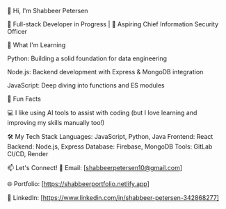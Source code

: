 👋 Hi, I'm Shabbeer Petersen

🌟 Full-stack Developer in Progress | 🚀 Aspiring Chief Information Security Officer

📖 What I'm Learning

Python: Building a solid foundation for data engineering

Node.js: Backend development with Express & MongoDB integration

JavaScript: Deep diving into functions and ES modules

🌱 Fun Facts

💻 I like using AI tools to assist with coding (but I love learning and improving my skills manually too!)


🛠 My Tech Stack
Languages: JavaScript, Python, Java
Frontend: React
Backend: Node.js, Express
Database: Firebase, MongoDB
Tools: GitLab CI/CD, Render

📫 Let's Connect!
💌 Email: [shabbeerpetersen10@gmail.com]

🌐 Portfolio: [https://shabbeerportfolio.netlify.app]

💼 LinkedIn: [https://www.linkedin.com/in/shabbeer-petersen-342868277]

